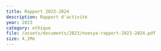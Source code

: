 ```yaml
---
title: Rapport 2023-2024
description: Rapport d'activité
year: 2023
category: ethique
file: /assets/documents/2023/noesya-rapport-2023-2024.pdf
size: 4,1Mo
---
```

